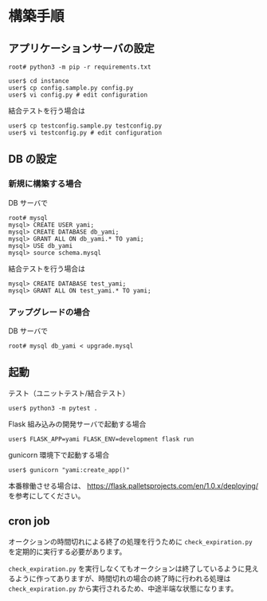 # 構築手順

## アプリケーションサーバの設定

```
root# python3 -m pip -r requirements.txt
```

```
user$ cd instance
user$ cp config.sample.py config.py
user$ vi config.py # edit configuration
```

結合テストを行う場合は

```
user$ cp testconfig.sample.py testconfig.py
user$ vi testconfig.py # edit configuration
```

## DB の設定

### 新規に構築する場合

DB サーバで

```
root# mysql
mysql> CREATE USER yami;
mysql> CREATE DATABASE db_yami;
mysql> GRANT ALL ON db_yami.* TO yami;
mysql> USE db_yami
mysql> source schema.mysql
```

結合テストを行う場合は

```
mysql> CREATE DATABASE test_yami;
mysql> GRANT ALL ON test_yami.* TO yami;
```

### アップグレードの場合

DB サーバで

```
root# mysql db_yami < upgrade.mysql
```

## 起動

テスト（ユニットテスト/結合テスト）

```
user$ python3 -m pytest .
```

Flask 組み込みの開発サーバで起動する場合

```
user$ FLASK_APP=yami FLASK_ENV=development flask run
```

gunicorn 環境下で起動する場合

```
user$ gunicorn "yami:create_app()"
```

本番稼働させる場合は、 https://flask.palletsprojects.com/en/1.0.x/deploying/ を参考にしてください。

## cron job

オークションの時間切れによる終了の処理を行うために `check_expiration.py` を定期的に実行する必要があります。

`check_expiration.py` を実行しなくてもオークションは終了しているように見えるように作ってありますが、時間切れの場合の終了時に行われる処理は `check_expiration.py` から実行されるため、中途半端な状態になります。
